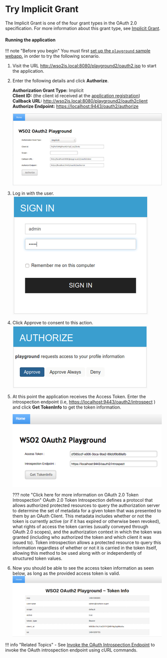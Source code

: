 # Try Implicit Grant

The Implicit Grant is one of the four grant types in the OAuth 2.0
specification. For more information about this grant type, see [Implicit
Grant](../../learn/implicit-grant).

#### **Running the application**

!!! note "Before you begin" 
    You must first
    [set up the `playground` sample webapp.](../../develop/deploying-the-sample-app/#deploying-playground2-webapp)
    in order to try the following scenario.

1.  Visit the URL <http://wso2is.local:8080/playground2/oauth2.jsp> to
    start the application.
2.  Enter the following details and click **Authorize**.

    **Authorization Grant Type:** Implicit  
    **Client ID:** (the client id received at the [application
                                    registration](../../develop/deploying-the-sample-app/#configuring-service-provider_1))  
    **Callback URL:**
    <http://wso2is.local:8080/playground2/oauth2client>  
    **Authorize Endpoint:** <https://localhost:9443/oauth2/authorize>

    ![running-implicit-grant-type](../assets/img/using-wso2-identity-server/running-implicit-grant-type.png) 

3.  Log in with the user.  
    ![sign-in-with-pkce](../assets/img/using-wso2-identity-server/sign-in-with-pkce.png)

4.  Click Approve to consent to this action.  
    ![approve-consent-with-pkce](../assets/img/using-wso2-identity-server/approve-consent-with-pkce.png)

5.  At this point the application receives the Access Token. Enter the
    introspection endpoint (i.e,
    <https://localhost:9443/oauth2/introspect> ) and click **Get
    TokenInfo** to get the token information.

    ![implicit-grant-token-info](../assets/img/using-wso2-identity-server/implicit-grant-token-info.png)

    ??? note "Click here for more information on OAuth 2.0 Token Introspection"
        OAuth 2.0 Token Introspection defines a protocol that allows
        authorized protected resources to query the authorization server to
        determine the set of metadata for a given token that was presented
        to them by an OAuth Client. This metadata includes whether or not
        the token is currently active (or if it has expired or otherwise
        been revoked), what rights of access the token carries (usually
        conveyed through OAuth 2.0 scopes), and the authorization context in
        which the token was granted (including who authorized the token and
        which client it was issued to). Token introspection allows a
        protected resource to query this information regardless of whether
        or not it is carried in the token itself, allowing this method to be
        used along with or independently of structured token values.

6.  Now you should be able to see the access token information as seen
    below, as long as the provided access token is valid.  
    ![implicit-token-info](../assets/img/using-wso2-identity-server/implicit-token-info.png) 

!!! info "Related Topics"
    -   See [Invoke the OAuth Introspection
        Endpoint](../../learn/invoke-the-oauth-introspection-endpoint)
        to invoke the OAuth introspection endpoint using cURL commands.
